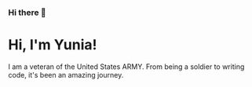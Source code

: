 ### Hi there 👋

<!--
**Yuni-Me/Yuni-Me** is a ✨ _special_ ✨ repository because its `README.md` (this file) appears on your GitHub profile.

Here are some ideas to get you started:

- 🔭 I’m currently working on ...
- 🌱 I’m currently learning ...
- 👯 I’m looking to collaborate on ...
- 🤔 I’m looking for help with ...
- 💬 Ask me about ...
- 📫 How to reach me: ...
- 😄 Pronouns: ...
- ⚡ Fun fact: ...
-->
<h1>Hi, I'm Yunia!</h1>
<p><a></a></p>
<p>I am a veteran of the United States ARMY. From being a soldier to writing code, it's been an amazing journey.</p>
